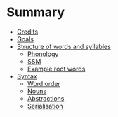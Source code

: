 # Summary

- [Credits](./credits.md)
- [Goals](./goals.md)
- [Structure of words and syllables]()
    - [Phonology](./phonology.md)
    - [SSM](./ssm.md)
    - [Example root words](./roots.md)
- [Syntax]()
    - [Word order](./word_order.md)
    - [Nouns](./nouns.md)
    - [Abstractions](./verbs.md)
    - [Serialisation](./serialisation.md)